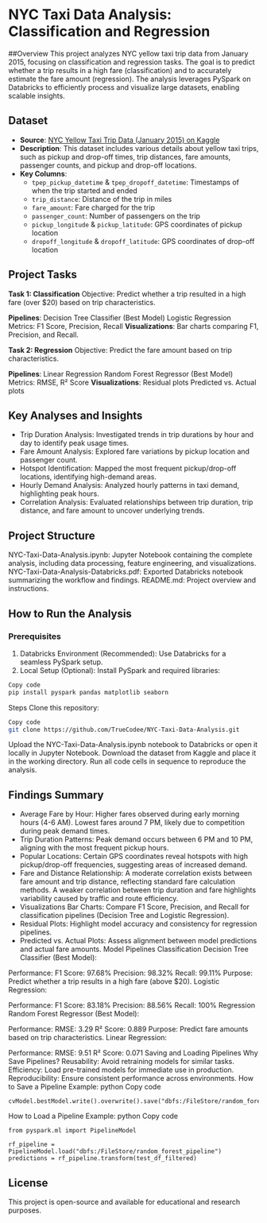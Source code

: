 # NYC Taxi Data Analysis: Classification and Regression

##Overview
This project analyzes NYC yellow taxi trip data from January 2015, focusing on classification and regression tasks. The goal is to predict whether a trip results in a high fare (classification) and to accurately estimate the fare amount (regression). The analysis leverages PySpark on Databricks to efficiently process and visualize large datasets, enabling scalable insights.

## Dataset
- **Source**: [NYC Yellow Taxi Trip Data (January 2015) on Kaggle](https://www.kaggle.com/datasets/elemento/nyc-yellow-taxi-trip-data)
- **Description**: This dataset includes various details about yellow taxi trips, such as pickup and drop-off times, trip distances, fare amounts, passenger counts, and pickup and drop-off locations.
- **Key Columns**:
  - `tpep_pickup_datetime` & `tpep_dropoff_datetime`: Timestamps of when the trip started and ended
  - `trip_distance`: Distance of the trip in miles
  - `fare_amount`: Fare charged for the trip
  - `passenger_count`: Number of passengers on the trip
  - `pickup_longitude` & `pickup_latitude`: GPS coordinates of pickup location
  - `dropoff_longitude` & `dropoff_latitude`: GPS coordinates of drop-off location
    
## Project Tasks
**Task 1: Classification**
Objective: Predict whether a trip resulted in a high fare (over $20) based on trip characteristics.

**Pipelines**:
Decision Tree Classifier (Best Model)
Logistic Regression
Metrics: F1 Score, Precision, Recall
**Visualizations**:
Bar charts comparing F1, Precision, and Recall.

**Task 2: Regression**
Objective: Predict the fare amount based on trip characteristics.

**Pipelines**:
Linear Regression
Random Forest Regressor (Best Model)
Metrics: RMSE, R² Score
**Visualizations**:
Residual plots
Predicted vs. Actual plots

## Key Analyses and Insights
- Trip Duration Analysis:
Investigated trends in trip durations by hour and day to identify peak usage times.
- Fare Amount Analysis:
Explored fare variations by pickup location and passenger count.
- Hotspot Identification:
Mapped the most frequent pickup/drop-off locations, identifying high-demand areas.
- Hourly Demand Analysis:
Analyzed hourly patterns in taxi demand, highlighting peak hours.
- Correlation Analysis:
Evaluated relationships between trip duration, trip distance, and fare amount to uncover underlying trends.

## Project Structure
NYC-Taxi-Data-Analysis.ipynb:
Jupyter Notebook containing the complete analysis, including data processing, feature engineering, and visualizations.
NYC-Taxi-Data-Analysis-Databricks.pdf:
Exported Databricks notebook summarizing the workflow and findings.
README.md:
Project overview and instructions.

## How to Run the Analysis
### Prerequisites
1. Databricks Environment (Recommended):
Use Databricks for a seamless PySpark setup.
2. Local Setup (Optional):
Install PySpark and required libraries:

```bash
Copy code
pip install pyspark pandas matplotlib seaborn
```
Steps
Clone this repository:
``` bash
Copy code
git clone https://github.com/TrueCodee/NYC-Taxi-Data-Analysis.git
```
Upload the NYC-Taxi-Data-Analysis.ipynb notebook to Databricks or open it locally in Jupyter Notebook.
Download the dataset from Kaggle and place it in the working directory.
Run all code cells in sequence to reproduce the analysis.

## Findings Summary
- Average Fare by Hour:
Higher fares observed during early morning hours (4-6 AM).
Lowest fares around 7 PM, likely due to competition during peak demand times.
- Trip Duration Patterns:
Peak demand occurs between 6 PM and 10 PM, aligning with the most frequent pickup hours.
- Popular Locations:
Certain GPS coordinates reveal hotspots with high pickup/drop-off frequencies, suggesting areas of increased demand.
- Fare and Distance Relationship:
A moderate correlation exists between fare amount and trip distance, reflecting standard fare calculation methods.
A weaker correlation between trip duration and fare highlights variability caused by traffic and route efficiency.
- Visualizations
Bar Charts:
Compare F1 Score, Precision, and Recall for classification pipelines (Decision Tree and Logistic Regression).
- Residual Plots:
Highlight model accuracy and consistency for regression pipelines.
- Predicted vs. Actual Plots:
Assess alignment between model predictions and actual fare amounts.
Model Pipelines
Classification
Decision Tree Classifier (Best Model):

Performance:
F1 Score: 97.68%
Precision: 98.32%
Recall: 99.11%
Purpose: Predict whether a trip results in a high fare (above $20).
Logistic Regression:

Performance:
F1 Score: 83.18%
Precision: 88.56%
Recall: 100%
Regression
Random Forest Regressor (Best Model):

Performance:
RMSE: 3.29
R² Score: 0.889
Purpose: Predict fare amounts based on trip characteristics.
Linear Regression:

Performance:
RMSE: 9.51
R² Score: 0.071
Saving and Loading Pipelines
Why Save Pipelines?
Reusability: Avoid retraining models for similar tasks.
Efficiency: Load pre-trained models for immediate use in production.
Reproducibility: Ensure consistent performance across environments.
How to Save a Pipeline
Example:
python
Copy code
```
cvModel.bestModel.write().overwrite().save("dbfs:/FileStore/random_forest_pipeline")
```
How to Load a Pipeline
Example:
python
Copy code
```
from pyspark.ml import PipelineModel

rf_pipeline = PipelineModel.load("dbfs:/FileStore/random_forest_pipeline")
predictions = rf_pipeline.transform(test_df_filtered)
```
## License
This project is open-source and available for educational and research purposes.
